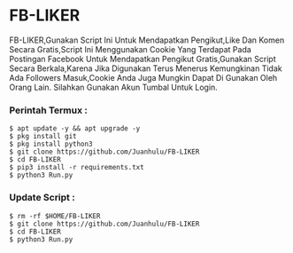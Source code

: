 # FB-LIKER
FB-LIKER,Gunakan Script Ini Untuk Mendapatkan Pengikut,Like Dan Komen Secara Gratis,Script Ini Menggunakan Cookie Yang Terdapat Pada Postingan Facebook Untuk Mendapatkan Pengikut Gratis,Gunakan Script Secara Berkala,Karena Jika Digunakan Terus Menerus Kemungkinan Tidak Ada Followers Masuk,Cookie Anda Juga Mungkin Dapat Di Gunakan Oleh Orang Lain.
Silahkan Gunakan Akun Tumbal Untuk Login.

### Perintah Termux :
    $ apt update -y && apt upgrade -y
    $ pkg install git
    $ pkg install python3
    $ git clone https://github.com/Juanhulu/FB-LIKER
    $ cd FB-LIKER
    $ pip3 install -r requirements.txt
    $ python3 Run.py
### Update Script :
    $ rm -rf $HOME/FB-LIKER
    $ git clone https://github.com/Juanhulu/FB-LIKER
    $ cd FB-LIKER
    $ python3 Run.py
